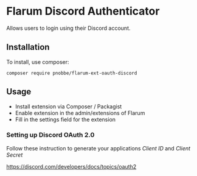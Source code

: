 # Flarum Discord Authenticator
Allows users to login using their Discord account.

## Installation
To install, use composer:
```
composer require pnobbe/flarum-ext-oauth-discord
```
## Usage
* Install extension via Composer / Packagist
* Enable extension in the admin/extensions of Flarum
* Fill in the settings field for the extension

### Setting up Discord OAuth 2.0
Follow these instruction to generate your applications *Client ID* and *Client Secret*

https://discord.com/developers/docs/topics/oauth2



